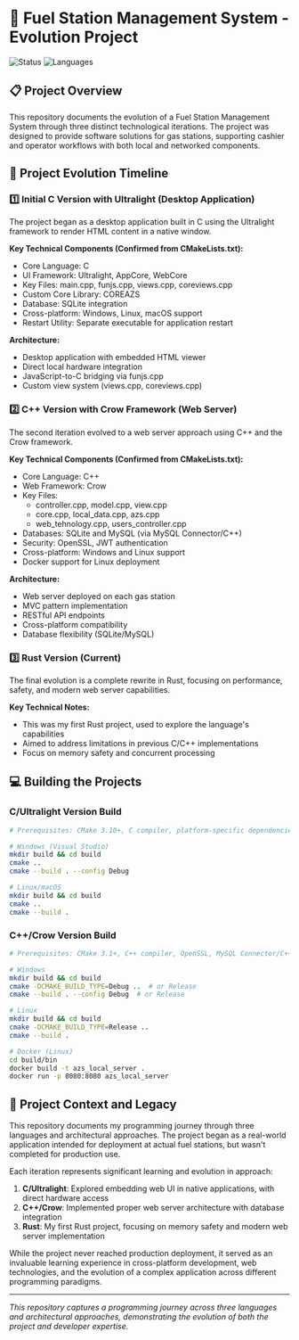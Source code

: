 # 🚗 Fuel Station Management System - Evolution Project

![Status](https://img.shields.io/badge/status-archived-yellow)
![Languages](https://img.shields.io/badge/languages-C%20%7C%20C++%20%7C%20Rust-blue)

## 📋 Project Overview

This repository documents the evolution of a Fuel Station Management System through three distinct technological iterations. The project was designed to provide software solutions for gas stations, supporting cashier and operator workflows with both local and networked components.

## 🔄 Project Evolution Timeline

### 1️⃣ Initial C Version with Ultralight (Desktop Application)

The project began as a desktop application built in C using the Ultralight framework to render HTML content in a native window.

**Key Technical Components (Confirmed from CMakeLists.txt):**
- Core Language: C
- UI Framework: Ultralight, AppCore, WebCore
- Key Files: main.cpp, funjs.cpp, views.cpp, coreviews.cpp
- Custom Core Library: COREAZS
- Database: SQLite integration
- Cross-platform: Windows, Linux, macOS support
- Restart Utility: Separate executable for application restart

**Architecture:**
- Desktop application with embedded HTML viewer
- Direct local hardware integration
- JavaScript-to-C bridging via funjs.cpp
- Custom view system (views.cpp, coreviews.cpp)

### 2️⃣ C++ Version with Crow Framework (Web Server)

The second iteration evolved to a web server approach using C++ and the Crow framework.

**Key Technical Components (Confirmed from CMakeLists.txt):**
- Core Language: C++
- Web Framework: Crow
- Key Files: 
  - controller.cpp, model.cpp, view.cpp
  - core.cpp, local_data.cpp, azs.cpp
  - web_tehnology.cpp, users_controller.cpp
- Databases: SQLite and MySQL (via MySQL Connector/C++)
- Security: OpenSSL, JWT authentication
- Cross-platform: Windows and Linux support
- Docker support for Linux deployment

**Architecture:**
- Web server deployed on each gas station
- MVC pattern implementation
- RESTful API endpoints
- Cross-platform compatibility
- Database flexibility (SQLite/MySQL)

### 3️⃣ Rust Version (Current)

The final evolution is a complete rewrite in Rust, focusing on performance, safety, and modern web server capabilities.

**Key Technical Notes:**
- This was my first Rust project, used to explore the language's capabilities
- Aimed to address limitations in previous C/C++ implementations
- Focus on memory safety and concurrent processing

## 💻 Building the Projects

### C/Ultralight Version Build

```bash
# Prerequisites: CMake 3.10+, C compiler, platform-specific dependencies

# Windows (Visual Studio)
mkdir build && cd build
cmake ..
cmake --build . --config Debug

# Linux/macOS
mkdir build && cd build
cmake ..
cmake --build .
```

### C++/Crow Version Build

```bash
# Prerequisites: CMake 3.1+, C++ compiler, OpenSSL, MySQL Connector/C++

# Windows
mkdir build && cd build
cmake -DCMAKE_BUILD_TYPE=Debug ..  # or Release
cmake --build . --config Debug  # or Release

# Linux
mkdir build && cd build
cmake -DCMAKE_BUILD_TYPE=Release ..
cmake --build .

# Docker (Linux)
cd build/bin
docker build -t azs_local_server .
docker run -p 8080:8080 azs_local_server
```

## 🧪 Project Context and Legacy

This repository documents my programming journey through three languages and architectural approaches. The project began as a real-world application intended for deployment at actual fuel stations, but wasn't completed for production use.

Each iteration represents significant learning and evolution in approach:

1. **C/Ultralight**: Explored embedding web UI in native applications, with direct hardware access
2. **C++/Crow**: Implemented proper web server architecture with database integration
3. **Rust**: My first Rust project, focusing on memory safety and modern web server implementation

While the project never reached production deployment, it served as an invaluable learning experience in cross-platform development, web technologies, and the evolution of a complex application across different programming paradigms.

---

*This repository captures a programming journey across three languages and architectural approaches, demonstrating the evolution of both the project and developer expertise.*
